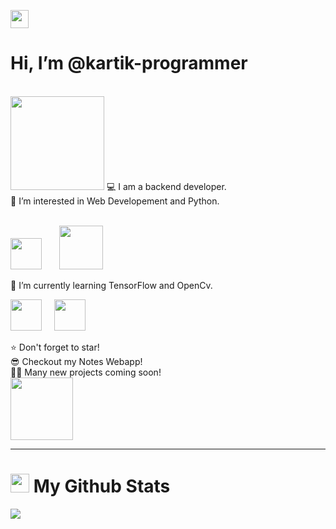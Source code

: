 <img src="https://github.com/TheDudeThatCode/TheDudeThatCode/raw/master/Assets/Hi.gif" width="29px" style="max-width: 100%;"><h1> Hi, I’m @kartik-programmer</h1><br>
<img src="https://camo.githubusercontent.com/63371d36886ee658f5a97401f393e1ab1684b2fd3de674b8f5efc7d410b2a3d0/68747470733a2f2f6d656469612e67697068792e636f6d2f6d656469612f57556c706c634d704f43456d5447427442572f67697068792e676966" width=150>
💻 I am a backend developer.<br>
👀 I’m interested in Web Developement and Python.<p><br>
<img src="https://upload.wikimedia.org/wikipedia/commons/thumb/c/c3/Python-logo-notext.svg/768px-Python-logo-notext.svg.png" width=50>&nbsp;&nbsp;&nbsp;&nbsp;&nbsp;&nbsp;
<img src="https://www.pngall.com/wp-content/uploads/2016/07/Web-Development-Download-PNG.png" width=70></p>
🌱 I’m currently learning TensorFlow and OpenCv. <br>
<p><img src="https://cdn-images-1.medium.com/max/1200/1*iDQvKoz7gGHc6YXqvqWWZQ.png" width=50>&nbsp;&nbsp;&nbsp;&nbsp;
  <img src="https://upload.wikimedia.org/wikipedia/commons/thumb/3/32/OpenCV_Logo_with_text_svg_version.svg/1200px-OpenCV_Logo_with_text_svg_version.svg.png" width=50>
</p>

⭐ Don't forget to star!<br>
😎 Checkout my Notes Webapp!<br>
🐱‍👤 Many new projects coming soon!<br>
<img src="https://media4.giphy.com/media/cebnL50gs0QJi53Yuj/giphy.gif?cid=6c09b9523emsa7xcvqmaff30kzbf4qtosj03d832lpwf3dug&rid=giphy.gif&ct=s" width="100px">
<hr size="5">
<div>
  <h1>
    <img src="https://image.flaticon.com/icons/png/512/432/432548.png" width="30px">
    My Github Stats
  </h1>
<img src="https://github-readme-stats.vercel.app/api?username=kartik-programmer">
</div>
<!---
kartik-programmer/kartik-programmer is a ✨ special ✨ repository because its `README.md` (this file) appears on your GitHub profile.
You can click the Preview link to take a look at your changes.
--->
